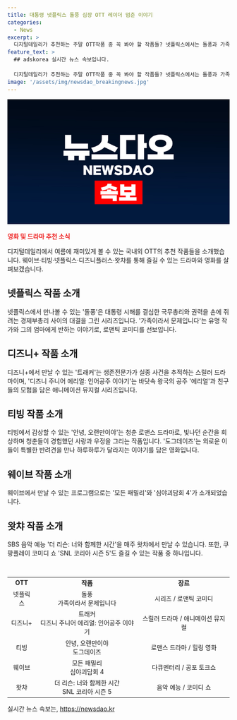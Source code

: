 ```yaml
---
title: 대통령 넷플릭스 돌풍 심장 OTT 레이더 멈춘 이야기
categories:
  - News
excerpt: >
  디지털데일리가 추천하는 주말 OTT작품 중 꼭 봐야 할 작품들? 넷플릭스에서는 돌풍과 가족이라서 문제입니다, 디즈니+에서는 트래커와 디즈니 주니어 에리얼, 티빙에서는 안녕, 오랜만이야와 도그데이즈, 웨이브에서는 모든 패밀리와 심야괴담회 4, 왓챠에서는 더 리슨: 너와 함께한 시간, 쿠팡플레이에서는 SNL 코리아 시즌 5가 소개되고 있어요. 클릭하여 주말을 유쾌하게 보내보세요!
feature_text: >
  ## adskorea 실시간 뉴스 속보입니다.

  디지털데일리가 추천하는 주말 OTT작품 중 꼭 봐야 할 작품들? 넷플릭스에서는 돌풍과 가족이라서 문제입니다, 디즈니+에서는 트래커와 디즈니 주니어 에리얼, 티빙에서는 안녕, 오랜만이야와 도그데이즈, 웨이브에서는 모든 패밀리와 심야괴담회 4, 왓챠에서는 더 리슨: 너와 함께한 시간, 쿠팡플레이에서는 SNL 코리아 시즌 5가 소개되고 있어요. 클릭하여 주말을 유쾌하게 보내보세요!
image: '/assets/img/newsdao_breakingnews.jpg'
---
```


<p><img src="/assets/img/newsdao_breakingnews.jpg" alt="adskorea 속보" /></p>

<p><b><span style="color: #ee2323;">영화 및 드라마 추천 소식</span></b></p>

<p data-ke-size="size16">디지털데일리에서 여름에 재미있게 볼 수 있는 국내외 OTT의 추천 작품들을 소개했습니다. 웨이브·티빙·넷플릭스·디즈니플러스·왓챠를 통해 즐길 수 있는 드라마와 영화를 살펴보겠습니다.</p>

<h2 data-ke-size="size26">넷플릭스 작품 소개</h2>

<p data-ke-size="size16">넷플릭스에서 만나볼 수 있는 '돌풍'은 대통령 시해를 결심한 국무총리와 권력을 손에 쥐려는 경제부총리 사이의 대결을 그린 시리즈입니다. '가족이라서 문제입니다'는 유명 작가와 그의 엄마에게 반하는 이야기로, 로맨틱 코미디를 선보입니다.</p>

<h2 data-ke-size="size26">디즈니+ 작품 소개</h2>

<p data-ke-size="size16">디즈니+에서 만날 수 있는 '트래커'는 생존전문가가 실종 사건을 추적하는 스릴러 드라마이며, '디즈니 주니어 에리얼: 인어공주 이야기'는 바닷속 왕국의 공주 '에리얼'과 친구들의 모험을 담은 애니메이션 뮤지컬 시리즈입니다.</p>

<h2 data-ke-size="size26">티빙 작품 소개</h2>

<p data-ke-size="size16">티빙에서 감상할 수 있는 '안녕, 오랜만이야'는 청춘 로맨스 드라마로, 빛나던 순간을 회상하며 청춘들이 경험했던 사랑과 우정을 그리는 작품입니다. '도그데이즈'는 외로운 이들이 특별한 반려견을 만나 하루하루가 달라지는 이야기를 담은 영화입니다.</p>

<h2 data-ke-size="size26">웨이브 작품 소개</h2>

<p data-ke-size="size16">웨이브에서 만날 수 있는 프로그램으로는 '모든 패밀리'와 '심야괴담회 4'가 소개되었습니다.</p>

<h2 data-ke-size="size26">왓챠 작품 소개</h2>

<p data-ke-size="size16">SBS 음악 예능 '더 리슨: 너와 함께한 시간'을 매주 왓챠에서 만날 수 있습니다. 또한, 쿠팡플레이 코미디 쇼 'SNL 코리아 시즌 5'도 즐길 수 있는 작품 중 하나입니다.</p>

<p data-ke-size="size16">&nbsp;</p>

<table>
<tbody>
<tr>
<td style="text-align: center; height: 17px;"><b>OTT</b></td>
<td style="text-align: center; height: 17px;"><b>작품</b></td>
<td style="text-align: center; height: 17px;"><b>장르</b></td>
</tr>
<tr>
<td style="text-align: center; height: 17px;">넷플릭스</td>
<td style="text-align: center; height: 17px;">돌풍<br>가족이라서 문제입니다</td>
<td style="text-align: center; height: 17px;">시리즈 / 로맨틱 코미디</td>
</tr>
<tr>
<td style="text-align: center; height: 17px;">디즈니+</td>
<td style="text-align: center; height: 17px;">트래커<br>디즈니 주니어 에리얼: 인어공주 이야기</td>
<td style="text-align: center; height: 17px;">스릴러 드라마 / 애니메이션 뮤지컬</td>
</tr>
<tr>
<td style="text-align: center; height: 17px;">티빙</td>
<td style="text-align: center; height: 17px;">안녕, 오랜만이야<br>도그데이즈</td>
<td style="text-align: center; height: 17px;">로맨스 드라마 / 힐링 영화</td>
</tr>
<tr>
<td style="text-align: center; height: 17px;">웨이브</td>
<td style="text-align: center; height: 17px;">모든 패밀리<br>심야괴담회 4</td>
<td style="text-align: center; height: 17px;">다큐멘터리 / 공포 토크쇼</td>
</tr>
<tr>
<td style="text-align: center; height: 17px;">왓챠</td>
<td style="text-align: center; height: 17px;">더 리슨: 너와 함께한 시간<br>SNL 코리아 시즌 5</td>
<td style="text-align: center; height: 17px;">음악 예능 / 코미디 쇼</td>
</tr>
</tbody>
</table>
실시간 뉴스 속보는, <a href="https://newsdao.kr" rel="dofollow">https://newsdao.kr</a>


